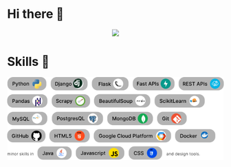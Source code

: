 # Hi there 👋
<div id="header" align="center">
  <img src="https://media1.giphy.com/media/3kPDmoWdBpQPNhCnUG/giphy.gif" width="100"/>
</div>

# Skills 💪
<div>
  <img src="Static/Skills.svg" title="Skills" alt="Skills"/>&nbsp;
</div>
